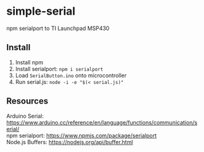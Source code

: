# simple-serial
npm serialport to TI Launchpad MSP430

## Install
1. Install npm
2. Install serialport: `npm i serialport`
3. Load `SerialButton.ino` onto microcontroller
4. Run serial.js: `node -i -e "$(< serial.js)"`

## Resources
Arduino Serial: https://www.arduino.cc/reference/en/language/functions/communication/serial/  
npm serialport: https://www.npmjs.com/package/serialport  
Node.js Buffers: https://nodejs.org/api/buffer.html  

